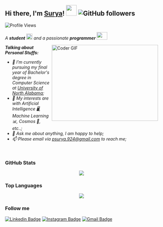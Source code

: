 ## Hi there, I'm [Surya](http://www.suryasingh.me/)! <img src="https://raw.githubusercontent.com/TheDudeThatCode/TheDudeThatCode/master/Assets/Hi.gif" width=35 height=35> ![GitHub followers](https://img.shields.io/github/followers/surya6032?style=social)

![Profile Views](https://komarev.com/ghpvc/?username=surya6032&style=flat-square)

<p>
  <em>
    A <b>student</b> <img src="https://raw.githubusercontent.com/TheDudeThatCode/TheDudeThatCode/master/Assets/Medal.gif" width=20 height=20> and a passionate <b>programmer</b> <img src="https://raw.githubusercontent.com/TheDudeThatCode/TheDudeThatCode/master/Assets/Developer.gif" width=35 height=25> 
  </em>
 </p>

<img align="right" alt="Coder GIF" height=250 width=350 src="https://thumbs.gfycat.com/EvilNextDevilfish-small.gif" />

<em>

**Talking about Personal Stuffs:**

- 💼 I’m currently pursuing my final year of Bachelor's degree in Computer Science at [University of North Alabama](https://una.edu/);
- 🤔 My interests are with Artificial Intelligence 🖥️, Machine Learning📊, Cosmos 🚀, etc..;
- 💬 Ask me about anything, I am happy to help;
- 📫 Please email via psurya.924@gmail.com to reach me;
<br/>
</em>



### GitHub Stats

<p align="center">
  <a href = "https://github.com/surya6032">
<img src="https://github-readme-stats-aj8vj7k8x.vercel.app/api?username=surya6032&show_icons=true&title_color=ffc857&icon_color=8ac926&text_color=daf7dc&bg_color=151515&count_private=true&include_all_commits=true">
  </a>
 </p>

### Top Languages

<p align="center">
<a href = "https://github.com/surya6032">
  <img src="https://github-readme-stats-aj8vj7k8x.vercel.app/api/top-langs/?username=kishan0725&layout=compact&title_color=ffc857&icon_color=8ac926&text_color=daf7dc&bg_color=151515&card_width=400">
</a>
</p>

### Follow me

[![Linkedin Badge](https://img.shields.io/badge/-surya6032-blue?style=flat-circle&logo=Linkedin&logoColor=white&link=https://www.linkedin.com/in/surya6032/)](https://www.linkedin.com/in/surya6032/) [![Instagram Badge](https://img.shields.io/badge/-@surya_pratap_singh._/-e02c73?style=flat-circle&labelColor=e02c73&logo=Instagram&logoColor=white&link=https://www.instagram.com/surya_pratap_singh._/)](https://www.instagram.com/surya_pratap_singh._/)  [![Gmail Badge](https://img.shields.io/badge/-@psurya.924-d54b3d?style=flat-circle&labelColor=d54b3d&logo=gmail&logoColor=white&link=mailto:kishan0725@gmail.com)](mailto:psurya.924@gmail.com)
